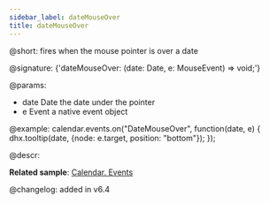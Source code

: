 ```yaml
---
sidebar_label: dateMouseOver
title: dateMouseOver
---          
```


@short: fires when the mouse pointer is over a date

@signature: {'dateMouseOver: (date: Date, e: MouseEvent) => void;'}

@params:
- date  	Date    	the date under the pointer
- e 		Event		a native event object

@example:
calendar.events.on("DateMouseOver", function(date, e) {
    dhx.tooltip(date, {node: e.target, position: "bottom"});
});

@descr:

**Related sample**: [Calendar. Events](https://snippet.dhtmlx.com/7kj7fiek)

@changelog: added in v6.4

[comment]: # (@related: calendar/operating_calendar.md#showingtooltips calendar/handling_events.md)
